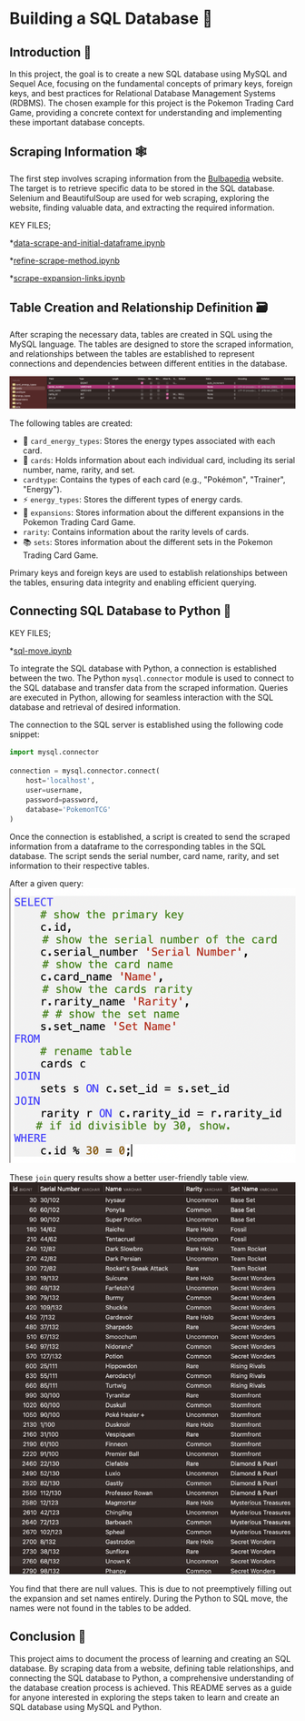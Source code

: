 # Building a SQL Database 💾

## Introduction 📝

In this project, the goal is to create a new SQL database using MySQL and Sequel Ace, focusing on the fundamental concepts of primary keys, foreign keys, and best practices for Relational Database Management Systems (RDBMS). The chosen example for this project is the Pokemon Trading Card Game, providing a concrete context for understanding and implementing these important database concepts.

## Scraping Information 🕸️

The first step involves scraping information from the [Bulbapedia](https://bulbapedia.bulbagarden.net/wiki/Main_Page) website. The target is to retrieve specific data to be stored in the SQL database. Selenium and BeautifulSoup are used for web scraping, exploring the website, finding valuable data, and extracting the required information.

KEY FILES;

*[data-scrape-and-initial-dataframe.ipynb](https://github.com/brandontnavarrete/Building-SQL-Database/blob/main/data-scrape-and-initial-dataframe.ipynb)

*[refine-scrape-method.ipynb](https://github.com/brandontnavarrete/Building-SQL-Database/blob/main/refine-scrape-method.ipynb)

*[scrape-expansion-links.ipynb](https://github.com/brandontnavarrete/Building-SQL-Database/blob/main/scrape-expansion-links.ipynb)


## Table Creation and Relationship Definition 🗃️

After scraping the necessary data, tables are created in SQL using the MySQL language. The tables are designed to store the scraped information, and relationships between the tables are established to represent connections and dependencies between different entities in the database. 

![Structure Example](./sql-python-pokemon-image/table-structure.png)

The following tables are created:

- 🧩 `card_energy_types`: Stores the energy types associated with each card.
- 🎴 `cards`: Holds information about each individual card, including its serial number, name, rarity, and set.
-  `cardtype`: Contains the types of each card (e.g., "Pokémon", "Trainer", "Energy").
- ⚡ `energy_types`: Stores the different types of energy cards.
- 🌟 `expansions`: Stores information about the different expansions in the Pokemon Trading Card Game.
-  `rarity`: Contains information about the rarity levels of cards.
- 📚 `sets`: Stores information about the different sets in the Pokemon Trading Card Game.

Primary keys and foreign keys are used to establish relationships between the tables, ensuring data integrity and enabling efficient querying.

## Connecting SQL Database to Python 🐍

KEY FILES;

*[sql-move.ipynb](https://github.com/brandontnavarrete/Building-SQL-Database/blob/main/sql-move.ipynb)


To integrate the SQL database with Python, a connection is established between the two. The Python `mysql.connector` module is used to connect to the SQL database and transfer data from the scraped information. Queries are executed in Python, allowing for seamless interaction with the SQL database and retrieval of desired information.

The connection to the SQL server is established using the following code snippet:

```python
import mysql.connector

connection = mysql.connector.connect(
    host='localhost',
    user=username,
    password=password,
    database='PokemonTCG'
)
```

Once the connection is established, a script is created to send the scraped information from a dataframe to the corresponding tables in the SQL database. The script sends the serial number, card name, rarity, and set information to their respective tables.

After a given query:
![Query Example](./sql-python-pokemon-image/query.png)


These `join` query results show a better user-friendly table view.
![Result Example](./sql-python-pokemon-image/join.png)

You find that there are null values. This is due to not preemptively filling out the expansion and set names entirely. During the Python to SQL move, the names were not found 
in the tables to be added.

## Conclusion 🎉

This project aims to document the process of learning and creating an SQL database. By scraping data from a website, defining table relationships, and connecting the SQL database to Python, a comprehensive understanding of the database creation process is achieved. This README serves as a guide for anyone interested in exploring the steps taken to learn and create an SQL database using MySQL and Python.
